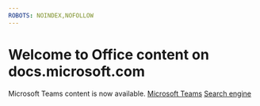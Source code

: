 ```yaml
---
ROBOTS: NOINDEX,NOFOLLOW
---
```


# Welcome to Office content on docs.microsoft.com

Microsoft Teams content is now available.
[Microsoft Teams](https://docs.microsoft.com/MicrosoftTeams)
[Search engine](https://www.bing.com)
